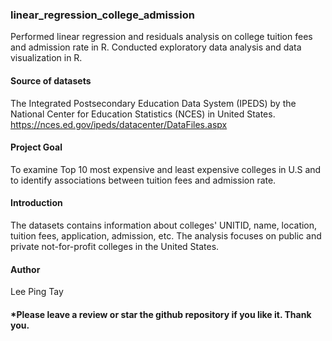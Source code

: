 ### linear_regression_college_admission
Performed linear regression and residuals analysis on college tuition fees and admission rate in R.
Conducted exploratory data analysis and data visualization in R.

#### Source of datasets
The Integrated Postsecondary Education Data System (IPEDS) by the National Center for Education Statistics (NCES) in United States.
https://nces.ed.gov/ipeds/datacenter/DataFiles.aspx

#### Project Goal
To examine Top 10 most expensive and least expensive colleges in U.S and to identify associations between tuition fees and admission rate.

#### Introduction
The datasets contains information about colleges' UNITID, name, location, tuition fees, application, admission, etc.
The analysis focuses on public and private not-for-profit colleges in the United States.

#### Author
Lee Ping Tay

#### *Please leave a review or star the github repository if you like it. Thank you.

